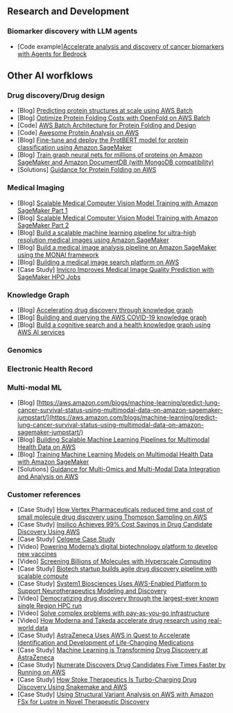 ## Research and Development

### Biomarker discovery with LLM agents
- [Code example][Accelerate analysis and discovery of cancer biomarkers with Agents for Bedrock](https://github.com/aws-samples/amazon-bedrock-agents-cancer-biomarker-discovery/tree/main)

## Other AI worfklows 

### Drug discovery/Drug design
- [Blog] [Predicting protein structures at scale using AWS Batch](https://aws.amazon.com/blogs/industries/predicting-protein-structures-at-scale-using-aws-batch/)
- [Blog] [Optimize Protein Folding Costs with OpenFold on AWS Batch](https://aws.amazon.com/blogs/hpc/optimize-protein-folding-costs-with-openfold-on-aws-batch/)
- [Code] [AWS Batch Architecture for Protein Folding and Design](https://github.com/aws-solutions-library-samples/aws-batch-arch-for-protein-folding)
- [Code] [Awesome Protein Analysis on AWS](https://github.com/aws-samples/awesome-protein-analysis-on-aws)
- [Blog] [Fine-tune and deploy the ProtBERT model for protein classification using Amazon SageMaker](https://aws.amazon.com/blogs/machine-learning/fine-tune-and-deploy-the-protbert-model-for-protein-classification-using-amazon-sagemaker/)
- [Blog] [Train graph neural nets for millions of proteins on Amazon SageMaker and Amazon DocumentDB (with MongoDB compatibility)](https://aws.amazon.com/blogs/machine-learning/train-graph-neural-nets-for-millions-of-proteins-on-amazon-sagemaker-and-amazon-documentdb-with-mongodb-compatibility/)
- [Solutions] [Guidance for Protein Folding on AWS](https://aws.amazon.com/solutions/guidance/protein-folding-on-aws/)

### Medical Imaging
- [Blog] [Scalable Medical Computer Vision Model Training with Amazon SageMaker Part 1](https://aws.amazon.com/blogs/industries/scalable-medical-computer-vision-model-training-with-amazon-sagemaker-part-1/)
- [Blog] [Scalable Medical Computer Vision Model Training with Amazon SageMaker Part 2](https://aws.amazon.com/blogs/industries/scalable-medical-computer-vision-model-training-with-amazon-sagemaker-part-2/)
- [Blog] [Build a scalable machine learning pipeline for ultra-high resolution medical images using Amazon SageMaker](https://aws.amazon.com/blogs/machine-learning/building-a-scalable-machine-learning-pipeline-for-ultra-high-resolution-medical-images-using-amazon-sagemaker/)
- [Blog] [Build a medical image analysis pipeline on Amazon SageMaker using the MONAI framework](https://aws.amazon.com/blogs/industries/build-a-medical-image-analysis-pipeline-on-amazon-sagemaker-using-the-monai-framework/)
- [Blog] [Building a medical image search platform on AWS](https://aws.amazon.com/blogs/machine-learning/building-a-medical-image-search-platform-on-aws/)
- [Case Study] [Invicro Improves Medical Image Quality Prediction with SageMaker HPO Jobs](https://aws.amazon.com/blogs/industries/invicro-improves-medical-image-quality-prediction-with-sagemaker-hpo-jobs/)

### Knowledge Graph
- [Blog] [Accelerating drug discovery through knowledge graph](https://aws.amazon.com/blogs/industries/accelerating-drug-discovery-through-knowledge-graph/)
- [Blog] [Building and querying the AWS COVID-19 knowledge graph](https://aws.amazon.com/blogs/database/building-and-querying-the-aws-covid-19-knowledge-graph/)
- [Blog] [Build a cognitive search and a health knowledge graph using AWS AI services](https://aws.amazon.com/blogs/machine-learning/build-a-cognitive-search-and-a-health-knowledge-graph-using-amazon-healthlake-amazon-kendra-and-amazon-neptune/)

### Genomics

### Electronic Health Record

### Multi-modal ML
- [Blog] [https://aws.amazon.com/blogs/machine-learning/predict-lung-cancer-survival-status-using-multimodal-data-on-amazon-sagemaker-jumpstart/](https://aws.amazon.com/blogs/machine-learning/predict-lung-cancer-survival-status-using-multimodal-data-on-amazon-sagemaker-jumpstart/)
- [Blog] [Building Scalable Machine Learning Pipelines for Multimodal Health Data on AWS](https://aws.amazon.com/blogs/industries/building-scalable-machine-learning-pipelines-for-multimodal-health-data-on-aws/)
- [Blog] [Training Machine Learning Models on Multimodal Health Data with Amazon SageMaker](https://aws.amazon.com/blogs/industries/training-machine-learning-models-on-multimodal-health-data-with-amazon-sagemaker/)
- [Solutions] [Guidance for Multi-Omics and Multi-Modal Data Integration and Analysis on AWS](https://aws.amazon.com/solutions/guidance/multi-omics-and-multi-modal-data-integration-and-analysis/)

### Customer references
- [Case Study] [How Vertex Pharmaceuticals reduced time and cost of small molecule drug discovery using Thompson Sampling on AWS](https://aws.amazon.com/blogs/industries/how-vertex-pharmaceuticals-reduced-time-and-cost-of-small-molecule-drug-discovery-using-thompson-sampling-on-aws/)
- [Case Study] [Insilico Achieves 99% Cost Savings in Drug Candidate Discovery Using AWS](https://aws.amazon.com/solutions/case-studies/insilico-case-study/?did=cr_card&trk=cr_card)
- [Case Study] [Celgene Case Study](https://aws.amazon.com/solutions/case-studies/celgene/)
- [Video] [Powering Moderna’s digital biotechnology platform to develop new vaccines](https://www.youtube.com/watch?v=1Tgyem6JhNQ)
- [Video] [Screening Billions of Molecules with Hyperscale Computing](https://www.youtube.com/watch?v=CV0X6Jc_53c)
- [Case Study] [Biotech startup builds agile drug discovery pipeline with scalable compute](https://aws.amazon.com/blogs/industries/biotech-startup-builds-agile-drug-discovery-pipeline-with-scalable-compute/)
- [Case Study] [System1 Biosciences Uses AWS-Enabled Platform to Support Neurotherapeutics Modeling and Discovery](https://aws.amazon.com/solutions/case-studies/system1-biosciences/)
- [Video] [Democratizing drug discovery through the largest-ever known single Region HPC run](https://www.youtube.com/watch?v=XqtnTSbDLUg)
- [Video] [Solve complex problems with pay-as-you-go infrastructure](https://www.youtube.com/watch?v=ycP6vI2jspo)
- [Video] [How Moderna and Takeda accelerate drug research using real-world data](https://www.youtube.com/watch?v=54J3jpAgrnM)
- [Case Study] [AstraZeneca Uses AWS in Quest to Accelerate Identification and Development of Life-Changing Medications](https://aws.amazon.com/solutions/case-studies/astrazeneca-video-case-study/?did=cr_card&trk=cr_card)
- [Case Study] [Machine Learning is Transforming Drug Discovery at AstraZeneca](https://aws.amazon.com/blogs/industries/in-the-news-machine-learning-is-transforming-drug-discovery-at-astrazeneca/)
- [Case Study] [Numerate Discovers Drug Candidates Five Times Faster by Running on AWS](https://aws.amazon.com/solutions/case-studies/numerate-case-study/)
- [Case Study] [How Stoke Therapeutics Is Turbo-Charging Drug Discovery Using Snakemake and AWS](https://aws.amazon.com/blogs/startups/how-stoke-therapeutics-is-turbo-charging-drug-discovery-using-snakemake-and-aws/)
- [Case Study] [Using Structural Variant Analysis on AWS with Amazon FSx for Lustre in Novel Therapeutic Discovery](https://aws.amazon.com/blogs/industries/using-structural-variant-analysis-on-aws-with-amazon-fsx-for-lustre-in-novel-therapeutic-discovery/)


